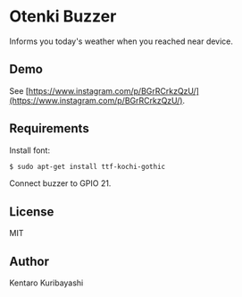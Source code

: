 # Otenki Buzzer

Informs you today's weather when you reached near device.

## Demo

See [https://www.instagram.com/p/BGrRCrkzQzU/](https://www.instagram.com/p/BGrRCrkzQzU/).

## Requirements

Install font:

```sh
$ sudo apt-get install ttf-kochi-gothic
```

Connect buzzer to GPIO 21.

## License

MIT

## Author

Kentaro Kuribayashi
